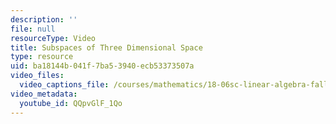```yaml
---
description: ''
file: null
resourceType: Video
title: Subspaces of Three Dimensional Space
type: resource
uid: ba18144b-041f-7ba5-3940-ecb53373507a
video_files:
  video_captions_file: /courses/mathematics/18-06sc-linear-algebra-fall-2011/resource-index/subspaces-of-three-dimensional-space/QQpvGlF_1Qo.vtt
video_metadata:
  youtube_id: QQpvGlF_1Qo
---
```

